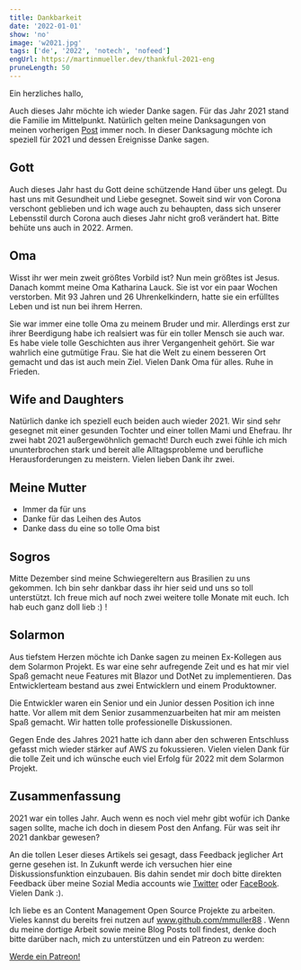 ```yaml
---
title: Dankbarkeit
date: '2022-01-01'
show: 'no'
image: 'w2021.jpg'
tags: ['de', '2022', 'notech', 'nofeed']
engUrl: https://martinmueller.dev/thankful-2021-eng
pruneLength: 50
---
```


Ein herzliches hallo,

Auch dieses Jahr möchte ich wieder Danke sagen. Für das Jahr 2021 stand die Familie im Mittelpunkt. Natürlich gelten meine Danksagungen von meinen vorherigen [Post](https://martinmueller.dev/thankful) immer noch. In dieser Danksagung möchte ich speziell für 2021 und dessen Ereignisse Danke sagen.

## Gott

Auch dieses Jahr hast du Gott deine schützende Hand über uns gelegt. Du hast uns mit Gesundheit und Liebe gesegnet. Soweit sind wir von Corona verschont geblieben und ich wage auch zu behaupten, dass sich unserer Lebensstil durch Corona auch dieses Jahr nicht groß verändert hat. Bitte behüte uns auch in 2022. Armen.

## Oma

Wisst ihr wer mein zweit größtes Vorbild ist? Nun mein größtes ist Jesus. Danach kommt meine Oma Katharina Lauck. Sie ist vor ein paar Wochen verstorben. Mit 93 Jahren und 26 Uhrenkelkindern, hatte sie ein erfülltes Leben und ist nun bei ihrem Herren.

Sie war immer eine tolle Oma zu meinem Bruder und mir. Allerdings erst zur ihrer Beerdigung habe ich realsiert was für ein toller Mensch sie auch war. Es habe viele tolle Geschichten aus ihrer Vergangenheit gehört. Sie war wahrlich eine gutmütige Frau. Sie hat die Welt zu einem besseren Ort gemacht und das ist auch mein Ziel. Vielen Dank Oma für alles. Ruhe in Frieden.

## Wife and Daughters

Natürlich danke ich speziell euch beiden auch wieder 2021. Wir sind sehr gesegnet mit einer gesunden Tochter und einer tollen Mami und Ehefrau. Ihr zwei habt 2021 außergewöhnlich gemacht! Durch euch zwei fühle ich mich ununterbrochen stark und bereit alle Alltagsprobleme und berufliche Herausforderungen zu meistern. Vielen lieben Dank ihr zwei.

## Meine Mutter

* Immer da für uns
* Danke für das Leihen des Autos
* Danke dass du eine so tolle Oma bist

## Sogros

Mitte Dezember sind meine Schwiegereltern aus Brasilien zu uns gekommen. Ich bin sehr dankbar dass ihr hier seid und uns so toll unterstützt. Ich freue mich auf noch zwei weitere tolle Monate mit euch. Ich hab euch ganz doll lieb :) !

## Solarmon

Aus tiefstem Herzen möchte ich Danke sagen zu meinen Ex-Kollegen aus dem Solarmon Projekt. Es war eine sehr aufregende Zeit und es hat mir viel Spaß gemacht neue Features mit Blazor und DotNet zu implementieren. Das Entwicklerteam bestand aus zwei Entwicklern und einem Produktowner.

Die Entwickler waren ein Senior und ein Junior dessen Position ich inne hatte. Vor allem mit dem Senior zusammenzuarbeiten hat mir am meisten Spaß gemacht. Wir hatten tolle professionelle Diskussionen.

Gegen Ende des Jahres 2021 hatte ich dann aber den schweren Entschluss gefasst mich wieder stärker auf AWS zu fokussieren. Vielen vielen Dank für die tolle Zeit und ich wünsche euch viel Erfolg für 2022 mit dem Solarmon Projekt.

## Zusammenfassung

2021 war ein tolles Jahr. Auch wenn es noch viel mehr gibt wofür ich Danke sagen sollte, mache ich doch in diesem Post den Anfang. Für was seit ihr 2021 dankbar gewesen?

An die tollen Leser dieses Artikels sei gesagt, dass Feedback jeglicher Art gerne gesehen ist. In Zukunft werde ich versuchen hier eine Diskussionsfunktion einzubauen. Bis dahin sendet mir doch bitte direkten Feedback über meine Sozial Media accounts wie [Twitter](https://twitter.com/MartinMueller_) oder [FaceBook](https://www.facebook.com/martin.muller.10485). Vielen Dank :).

Ich liebe es an Content Management Open Source Projekte zu arbeiten. Vieles kannst du bereits frei nutzen auf www.github.com/mmuller88 . Wenn du meine dortige Arbeit sowie meine Blog Posts toll findest, denke doch bitte darüber nach, mich zu unterstützen und ein Patreon zu werden:

<a href="https://www.patreon.com/bePatron?u=29010217" data-patreon-widget-type="become-patron-button">Werde ein Patreon!</a><script async src="https://c6.patreon.com/becomePatronButton.bundle.js"></script>